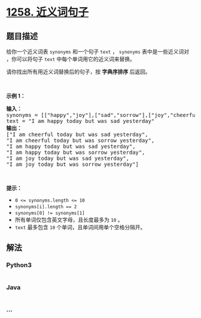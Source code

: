 # [1258. 近义词句子](https://leetcode-cn.com/problems/synonymous-sentences)



## 题目描述

<!-- 这里写题目描述 -->

<p>给你一个近义词表&nbsp;<code>synonyms</code> 和一个句子&nbsp;<code>text</code>&nbsp;，&nbsp;<code>synonyms</code> 表中是一些近义词对 ，你可以将句子&nbsp;<code>text</code> 中每个单词用它的近义词来替换。</p>

<p>请你找出所有用近义词替换后的句子，按&nbsp;<strong>字典序排序</strong>&nbsp;后返回。</p>

<p>&nbsp;</p>

<p><strong>示例 1：</strong></p>

<pre>
<strong>输入：
</strong>synonyms = [[&quot;happy&quot;,&quot;joy&quot;],[&quot;sad&quot;,&quot;sorrow&quot;],[&quot;joy&quot;,&quot;cheerful&quot;]],
text = &quot;I am happy today but was sad yesterday&quot;
<strong>输出：
</strong>[&quot;I am cheerful today but was sad yesterday&quot;,
&quot;I am cheerful today but was sorrow yesterday&quot;,
&quot;I am happy today but was sad yesterday&quot;,
&quot;I am happy today but was sorrow yesterday&quot;,
&quot;I am joy today but was sad yesterday&quot;,
&quot;I am joy today but was sorrow yesterday&quot;]
</pre>

<p>&nbsp;</p>

<p><strong>提示：</strong></p>

<ul>
	<li><code>0 &lt;=&nbsp;synonyms.length &lt;= 10</code></li>
	<li><code>synonyms[i].length == 2</code></li>
	<li><code>synonyms[0] != synonyms[1]</code></li>
	<li>所有单词仅包含英文字母，且长度最多为&nbsp;<code>10</code> 。</li>
	<li><code>text</code>&nbsp;最多包含&nbsp;<code>10</code> 个单词，且单词间用单个空格分隔开。</li>
</ul>


## 解法

<!-- 这里可写通用的实现逻辑 -->

<!-- tabs:start -->

### **Python3**

<!-- 这里可写当前语言的特殊实现逻辑 -->

```python

```

### **Java**

<!-- 这里可写当前语言的特殊实现逻辑 -->

```java

```

### **...**

```

```

<!-- tabs:end -->
